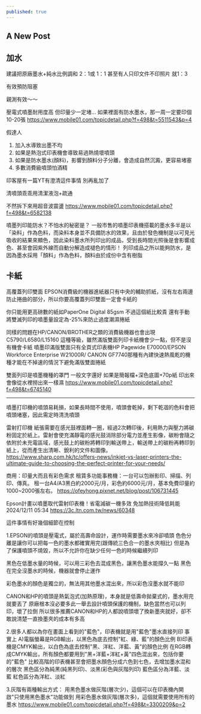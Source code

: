 ```yaml
---
published: true
---
```

## A New Post

## 加水
建議把原廠墨水+純水比例調和 2：1或 1：1 甚至有人只印文件不印照片 就1：3

有效預防阻塞

親測有效～～

壓電式噴墨耐用度高
但印量少一定堵...
如果裡面有防水墨水，那一周一定要印個10-20張
  https://www.mobile01.com/topicdetail.php?f=498&t=5511543&p=4
  

假達人

1. 加入水導致出墨不均
2. 如果是熱泡式印表機會導致易過熱燒壞噴頭
3. 如果是防水墨水(顏料)，影響到顏料分子分離，會造成自然沉澱，更容易堵塞
4. 多數消費級噴頭怕酒精

印客屋有一篇YT有澄清這件事情
別再亂加了

清噴頭乖乖用清潔液泡+疏通

不然拆下來用超音波震盪
  https://www.mobile01.com/topicdetail.php?f=498&t=6582138
  
  
噴墨列印能防水？不怕水的秘密是？
一般市售的噴墨印表機搭載的墨水多半是以「染料」作為色料，而染料本身並不具備防水的效果，且由於發色機制是以可見光吸收的結果來顯色，因此染料墨水所列印出的成品，受到長時間光照後是會影響成色、甚至會因紫外線而自動分解造成褪色的情形！
列印成品之所以能夠防水，是因為墨水採用「顏料」作為色料，顏料由於成份中含有樹脂

## 卡紙
高覆蓋列印雙面
EPSON消費級的機器進紙器只有中央的輔助抓紙，沒有左右兩邊防止捲曲的部分，所以你要高覆蓋列印雙面一定會卡紙的

你只能用更高磅數的紙如PaperOne Digital 85gsm 不過這個紙比較貴
還有手動將雙滅列印的噴墨量設定為-25%來防止過度潮濕捲紙

同樣的問題在HP/CANON/BROTHER之類的消費級機器也會出現
C5790/L6580/L15160 這種等級，雖然滿版雙面列印卡紙機會少一點，但不是沒有機會卡紙
噴墨印滿版雙面只有全頁式印表機HP Pagewide E70000/EPSON Workforce Enterprise W21000R/ CANON GF7740那種有內建快速熱風乾的機種才能在不掉速的情況下避免滿版雙面捲紙

雙面列印是噴墨機種的罩門
一般文字還好
如果是簡報檔+深色底圖+70p紙
印出來會像從水裡撈出來一樣濕
  https://www.mobile01.com/topicdetail.php?f=498&t=6745140

  
---
噴墨打印機的噴頭易耗損，如果長時間不使用，噴頭會乾掉，剩下乾凅的色料會把噴頭堵塞，因此需定時清洗噴頭

雷射打印機
紙張需要在感光鼓裡面轉一圈，經過2次轉印後，利用熱力與壓力將碳粉固定於紙上。雷射會使充滿靜電的感光鼓消除部分電力並產生影像，碳粉會隨之依附於未充電區域，感光鼓上的碳粉將轉印到輸送帶上，輸送帶上的碳粉再轉印到紙上，從而產生出清晰、銳利的文件和圖像。
  https://www.sharp.com.hk/tc/offers-news/inkjet-vs-laser-printers-the-ultimate-guide-to-choosing-the-perfect-printer-for-your-needs/
  
商用：印量大而且有彩色需求
租賃多功能事務機：一台可以包辦影印、掃描、列印、傳真。
租一台A4/A3黑白約2000元/月，彩色約6000元/月，基本免費印量約1000~2000張左右。
  https://ofeyhong.pixnet.net/blog/post/106731445
  
Epson計畫以噴墨取代雷射印表機！省電減碳一機多效 免加熱技術降低耗能
  2024/12/11 05:34
  https://3c.ltn.com.tw/news/60348
  
  
這件事情有好幾個細節在控制

1.EPSON的噴頭是壓電式，屬於高壽命設計，運作時需要墨水來冷卻噴頭
色色分離是讓你可以把每一色的墨水都確實用完(跟傳統三色合一的墨水夾相比)
但是為了保護噴頭不燒毀，所以不允許你在缺少任何一色的時候繼續列印

黑色在低墨水量的時候，可以用三彩色去混成黑色，讓黑色墨水能撐久一點
黑色在完全沒墨水的時候，機器就會停止運作

彩色墨水的顏色是獨立的，無法用其他墨水混出來，所以彩色沒墨水就不能印

CANON和HP的噴頭是熱氣泡式(加熱原理)，本身就是低壽命拋棄式的，墨水用完就要丟了
原廠根本沒必要多此一舉去設計噴頭保護的機制，缺色當然也可以列印，壞了拉倒
所以很多推薦CANON和HP的人都說噴頭壞了換新墨夾就好，卻不敢說清楚一直換墨夾的成本有多高

2.很多人都以為你在畫面上看到的"藍色"，印表機就是用"藍色"墨水直接列印
事實上
A)電腦螢幕是RGB輸出，以黑色為底去控制"紅、綠、藍"的顏色比例
B)印表機是CMYK輸出，以白色為底去控制"黑、洋紅、洋藍、黃"的顏色比例
在RGB轉成CMYK輸出，所有顏色都要用到"黑+洋藍+洋紅+黃"四色混出來，包括你要的"藍色"
比較高階的印表機甚至會把墨水顏色分成六色到七色，去增加墨水混和的層次
黑色區分為純黑(純黑列印)、淡黑(彩色與灰階列印)
藍色區分為洋藍、淡藍
紅色區分為洋紅、淡紅

3.灰階有兩種輸出方式：
用黑色墨水做灰階(層次少)，這個可以在印表機內開啟"只使用黑色墨水"功能做到
用彩色墨水做灰階(層次多)，這個就需要使用所有的墨水
  https://www.mobile01.com/topicdetail.php?f=498&t=3300209&p=2
